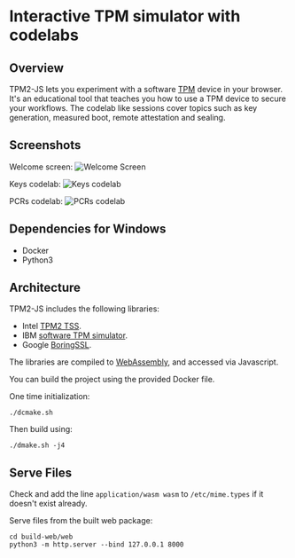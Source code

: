 # Interactive TPM simulator with codelabs

## Overview

TPM2-JS lets you experiment with a software
[TPM](https://en.wikipedia.org/wiki/Trusted_Platform_Module) device in your
browser. It's an educational tool that teaches you how to use a TPM device to
secure your workflows. The codelab like sessions cover topics such as key
generation, measured boot, remote attestation and sealing.

## Screenshots

Welcome screen: ![Welcome Screen](docs/screenshot_welcome.png)

Keys codelab: ![Keys codelab](docs/screenshot_keys.png)

PCRs codelab: ![PCRs codelab](docs/screenshot_pcrs.png)

## Dependencies for Windows
*   Docker
*   Python3

## Architecture

TPM2-JS includes the following libraries:

*   Intel [TPM2 TSS](https://github.com/tpm2-software/tpm2-tss).
*   IBM [software TPM simulator](https://sourceforge.net/projects/ibmswtpm2/).
*   Google [BoringSSL](https://boringssl.googlesource.com/boringssl).

The libraries are compiled to
[WebAssembly](https://en.wikipedia.org/wiki/WebAssembly), and accessed via
Javascript.

You can build the project using the provided Docker file.

One time initialization:

```shell
./dcmake.sh
```

Then build using:

```shell
./dmake.sh -j4
```

## Serve Files

Check and add the line `application/wasm wasm` to `/etc/mime.types` if it doesn't exist already.

Serve files from the built web package:

```shell
cd build-web/web
python3 -m http.server --bind 127.0.0.1 8000
```
